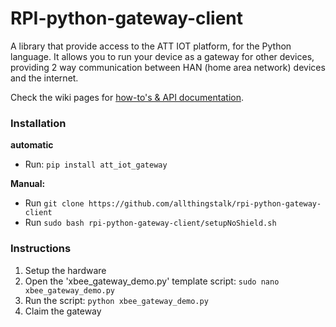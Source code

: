 RPI-python-gateway-client
==========

A library that provide access to the ATT IOT platform, for the Python language. It allows you to run your device as a gateway for other devices, providing 2 way communication between HAN (home area network) devices and the internet.

Check the wiki pages for [how-to's & API documentation](https://github.com/allthingstalk/raspberrypi-python-client/wiki).


### Installation

**automatic**
- Run:
`pip install att_iot_gateway`

**Manual:**
- Run `git clone https://github.com/allthingstalk/rpi-python-gateway-client`
- Run `sudo bash rpi-python-gateway-client/setupNoShield.sh`

### Instructions

  1. Setup the hardware
  2. Open the 'xbee_gateway_demo.py' template script: `sudo nano xbee_gateway_demo.py` 
  4. Run the script: `python xbee_gateway_demo.py`
  5. Claim the gateway
